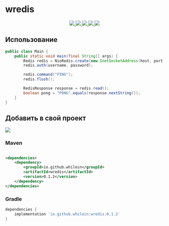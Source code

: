 <!-- @formatter:off  -->

# wredis

<div align="center">
  <a href="https://github.com/whilein/wredis/blob/master/LICENSE">
    <img src="https://img.shields.io/github/license/whilein/wredis">
  </a>

  <a href="https://discord.gg/ANEHruraCc">
    <img src="https://img.shields.io/discord/819859288049844224?logo=discord">
  </a>

  <a href="https://github.com/whilein/wredis/issues">
    <img src="https://img.shields.io/github/issues/whilein/wredis">
  </a>

  <a href="https://github.com/whilein/wredis/pulls">
    <img src="https://img.shields.io/github/issues-pr/whilein/wredis">
  </a>

  <a href="https://search.maven.org/artifact/io.github.whilein/wredis">
    <img src="https://img.shields.io/maven-central/v/io.github.whilein/wredis">
  </a>
</div>

## Использование

```java
public class Main {
    public static void main(final String[] args) {
        Redis redis = NioRedis.create(new InetSocketAddress(host, port));
        redis.auth(username, password);

        redis.command("PING");
        redis.flush();

        RedisResponse response = redis.read();
        boolean pong = "PONG".equals(response.nextString());
    }
}
```

## Добавить в свой проект

<div>
  <a href="https://search.maven.org/artifact/io.github.whilein/wredis">
    <img src="https://img.shields.io/maven-central/v/io.github.whilein/wredis">
  </a>
</div>

### Maven

```xml

<dependencies>
    <dependency>
        <groupId>io.github.whilein</groupId>
        <artifactId>wredis</artifactId>
        <version>0.1.2</version>
    </dependency>
</dependencies>
```

### Gradle

```groovy
dependencies {
    implementation 'io.github.whilein:wredis:0.1.2'
}
```
